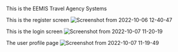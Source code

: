 
This is the EEMIS Travel Agency Systems

This is the register screen
![Screenshot from 2022-10-06 12-40-47](https://user-images.githubusercontent.com/72394185/194557366-7a756099-92d0-463f-ab09-d9e1e8b25e75.png)

This is the login screen
![Screenshot from 2022-10-07 11-20-19](https://user-images.githubusercontent.com/72394185/194557409-7278a432-50cc-4078-8642-e991617a0b63.png)

The user profile page
![Screenshot from 2022-10-07 11-19-49](https://user-images.githubusercontent.com/72394185/194557676-edde5cd9-d178-4a23-82a7-304b69a0961e.png)
